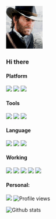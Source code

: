 <img src="https://github.com/kidothunder/kidothunder/blob/master/Arthur-Morgan.gif" width="100">

### Hi there

#### Platform

[![](https://img.shields.io/badge/macOS-292e33?style=flat-square&logo=apple&logoColor=ffffff)](https://www.tonymacx86.com/)
[![](https://img.shields.io/badge/Windows-2376bc?style=flat-square&logo=windows&logoColor=ffffff)](https://www.microsoft.com/windows/get-windows-10)
[![](https://img.shields.io/badge/linux-292e33?style=flat-square&logo=linux&logoColor=ffffff)](https://www.linux.org/)
#### Tools
[![](https://img.shields.io/badge/-PyCharm-69D994?style=flat-square&logo=pycharm&logoColor=000000)](https://www.jetbrains.com/pycharm/)
[![](https://img.shields.io/badge/-Vim-377C21?style=flat-square&logo=Vim&logoColor=ffffff)](https://www.vim.org/download.php)
[![](https://img.shields.io/badge/-Notion-000000?style=flat-square&logo=notion&logoColor=ffffff)](https://www.notion.so/)

#### Language
[![](https://img.shields.io/badge/-Python-26415C?style=flat-square&logo=python&logoColor=ffffff)](https://www.python.org/)
[![](https://img.shields.io/badge/-GoLang-4BAAD3?style=flat-square&logo=go&logoColor=ffffff)](https://golang.org/)
[![](https://img.shields.io/badge/-Ruby-9A2715?style=flat-square&logo=ruby&logoColor=ffffff)](https://www.ruby-lang.org/)
#### Working
[![](https://img.shields.io/badge/-Docker-3F76E5?style=flat-square&logo=docker&logoColor=ffffff)](https://www.docker.com/)
[![](https://img.shields.io/badge/-Django-337456?style=flat-square&logo=django&logoColor=ffffff)](https://www.djangoproject.com/)
[![](https://img.shields.io/badge/-Flask-black?style=flat-square&logo=flask&logoColor=ffffff)](https://flask.palletsprojects.com/en/1.1.x/)
[![](https://img.shields.io/badge/-MySQL-50799D?style=flat-square&logo=mysql&logoColor=ffffff)](https://www.mysql.com/)
[![](https://img.shields.io/badge/-Nginx-269539?style=flat-square&logo=nginx&logoColor=ffffff)](https://nginx.org/)

#### Personal:
[![](https://img.shields.io/badge/Personal-Blog-blue)](https://blog.zkido.cc/)
![Profile views](https://gpvc.arturio.dev/kidothunder)  

![Github stats](https://github-readme-stats.vercel.app/api?username=kidothunder&title_color=3F2B13&text_color=A2501E&icon_color=A2501E&hide_border=true&show_icons=true&count_private=true&bg_color=DEG,D7DADB,A4B2B6)
